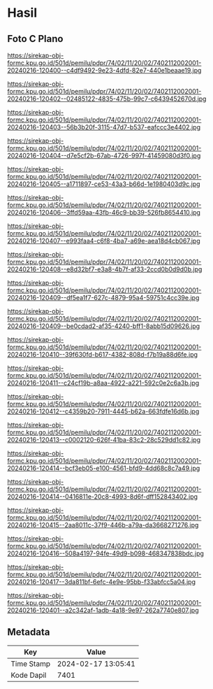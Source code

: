 # Hasil

## Foto C Plano

https://sirekap-obj-formc.kpu.go.id/501d/pemilu/pdpr/74/02/11/20/02/7402112002001-20240216-120400--c4df9492-9e23-4dfd-82e7-440e1beaae19.jpg

https://sirekap-obj-formc.kpu.go.id/501d/pemilu/pdpr/74/02/11/20/02/7402112002001-20240216-120402--02485122-4835-475b-99c7-c6439452670d.jpg

https://sirekap-obj-formc.kpu.go.id/501d/pemilu/pdpr/74/02/11/20/02/7402112002001-20240216-120403--56b3b20f-3115-47d7-b537-eafccc3e4402.jpg

https://sirekap-obj-formc.kpu.go.id/501d/pemilu/pdpr/74/02/11/20/02/7402112002001-20240216-120404--d7e5cf2b-67ab-4726-997f-41459080d3f0.jpg

https://sirekap-obj-formc.kpu.go.id/501d/pemilu/pdpr/74/02/11/20/02/7402112002001-20240216-120405--a1711897-ce53-43a3-b66d-1e1980403d9c.jpg

https://sirekap-obj-formc.kpu.go.id/501d/pemilu/pdpr/74/02/11/20/02/7402112002001-20240216-120406--3ffd59aa-43fb-46c9-bb39-526fb8654410.jpg

https://sirekap-obj-formc.kpu.go.id/501d/pemilu/pdpr/74/02/11/20/02/7402112002001-20240216-120407--e993faa4-c6f8-4ba7-a69e-aea18d4cb067.jpg

https://sirekap-obj-formc.kpu.go.id/501d/pemilu/pdpr/74/02/11/20/02/7402112002001-20240216-120408--e8d32bf7-e3a8-4b7f-af33-2ccd0b0d9d0b.jpg

https://sirekap-obj-formc.kpu.go.id/501d/pemilu/pdpr/74/02/11/20/02/7402112002001-20240216-120409--df5ea1f7-627c-4879-95a4-59751c4cc39e.jpg

https://sirekap-obj-formc.kpu.go.id/501d/pemilu/pdpr/74/02/11/20/02/7402112002001-20240216-120409--be0cdad2-af35-4240-bff1-8abb15d09626.jpg

https://sirekap-obj-formc.kpu.go.id/501d/pemilu/pdpr/74/02/11/20/02/7402112002001-20240216-120410--39f630fd-b617-4382-808d-f7b19a88d6fe.jpg

https://sirekap-obj-formc.kpu.go.id/501d/pemilu/pdpr/74/02/11/20/02/7402112002001-20240216-120411--c24cf19b-a8aa-4922-a221-592c0e2c6a3b.jpg

https://sirekap-obj-formc.kpu.go.id/501d/pemilu/pdpr/74/02/11/20/02/7402112002001-20240216-120412--c4359b20-7911-4445-b62a-663fdfe16d6b.jpg

https://sirekap-obj-formc.kpu.go.id/501d/pemilu/pdpr/74/02/11/20/02/7402112002001-20240216-120413--c0002120-626f-41ba-83c2-28c529dd1c82.jpg

https://sirekap-obj-formc.kpu.go.id/501d/pemilu/pdpr/74/02/11/20/02/7402112002001-20240216-120414--bcf3eb05-e100-4561-bfd9-4dd68c8c7a49.jpg

https://sirekap-obj-formc.kpu.go.id/501d/pemilu/pdpr/74/02/11/20/02/7402112002001-20240216-120414--0416811e-20c8-4993-8d6f-dff152843402.jpg

https://sirekap-obj-formc.kpu.go.id/501d/pemilu/pdpr/74/02/11/20/02/7402112002001-20240216-120415--2aa8011c-37f9-446b-a79a-da3668271276.jpg

https://sirekap-obj-formc.kpu.go.id/501d/pemilu/pdpr/74/02/11/20/02/7402112002001-20240216-120416--508a4197-94fe-49d9-b098-468347838bdc.jpg

https://sirekap-obj-formc.kpu.go.id/501d/pemilu/pdpr/74/02/11/20/02/7402112002001-20240216-120417--3da811bf-6efc-4e9e-95bb-f33abfcc5a04.jpg

https://sirekap-obj-formc.kpu.go.id/501d/pemilu/pdpr/74/02/11/20/02/7402112002001-20240216-120401--a2c342af-1adb-4a18-9e97-262a7740e807.jpg


## Metadata

| Key        | Value               |
| ---------- | ------------------- |
| Time Stamp | 2024-02-17 13:05:41 |
| Kode Dapil | 7401                |



